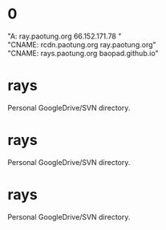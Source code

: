 # 0
"A:  ray.paotung.org    	66.152.171.78    "<br />
"CNAME:  rcdn.paotung.org    	ray.paotung.org"<br />
"CNAME:  rays.paotung.org    	baopad.github.io"
# rays
Personal GoogleDrive/SVN directory.
# rays
Personal GoogleDrive/SVN directory.
# rays
Personal GoogleDrive/SVN directory.
